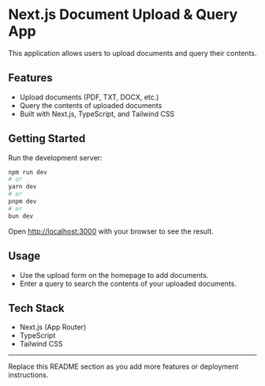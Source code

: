 # Next.js Document Upload & Query App

This application allows users to upload documents and query their contents.

## Features
- Upload documents (PDF, TXT, DOCX, etc.)
- Query the contents of uploaded documents
- Built with Next.js, TypeScript, and Tailwind CSS

## Getting Started

Run the development server:

```bash
npm run dev
# or
yarn dev
# or
pnpm dev
# or
bun dev
```

Open [http://localhost:3000](http://localhost:3000) with your browser to see the result.

## Usage
- Use the upload form on the homepage to add documents.
- Enter a query to search the contents of your uploaded documents.

## Tech Stack
- Next.js (App Router)
- TypeScript
- Tailwind CSS

---

Replace this README section as you add more features or deployment instructions.
